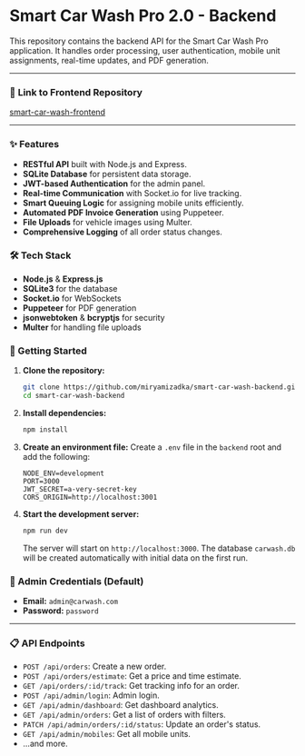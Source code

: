 # Smart Car Wash Pro 2.0 - Backend

This repository contains the backend API for the Smart Car Wash Pro application. It handles order processing, user authentication, mobile unit assignments, real-time updates, and PDF generation.

---

### 🔗 **Link to Frontend Repository**
[smart-car-wash-frontend](https://github.com/miryamizadka/smart-car-wash-frontend)

---

### ✨ Features

*   **RESTful API** built with Node.js and Express.
*   **SQLite Database** for persistent data storage.
*   **JWT-based Authentication** for the admin panel.
*   **Real-time Communication** with Socket.io for live tracking.
*   **Smart Queuing Logic** for assigning mobile units efficiently.
*   **Automated PDF Invoice Generation** using Puppeteer.
*   **File Uploads** for vehicle images using Multer.
*   **Comprehensive Logging** of all order status changes.

### 🛠️ Tech Stack

*   **Node.js** & **Express.js**
*   **SQLite3** for the database
*   **Socket.io** for WebSockets
*   **Puppeteer** for PDF generation
*   **jsonwebtoken** & **bcryptjs** for security
*   **Multer** for handling file uploads

### 🚀 Getting Started

1.  **Clone the repository:**
    ```bash
    git clone https://github.com/miryamizadka/smart-car-wash-backend.git
    cd smart-car-wash-backend
    ```

2.  **Install dependencies:**
    ```bash
    npm install
    ```

3.  **Create an environment file:**
    Create a `.env` file in the `backend` root and add the following:
    ```env
    NODE_ENV=development
    PORT=3000
    JWT_SECRET=a-very-secret-key
    CORS_ORIGIN=http://localhost:3001
    ```

4.  **Start the development server:**
    ```bash
    npm run dev
    ```
    The server will start on `http://localhost:3000`. The database `carwash.db` will be created automatically with initial data on the first run.

### 🔑 Admin Credentials (Default)
*   **Email:** `admin@carwash.com`
*   **Password:** `password`

---
### 📋 API Endpoints

*   `POST /api/orders`: Create a new order.
*   `POST /api/orders/estimate`: Get a price and time estimate.
*   `GET /api/orders/:id/track`: Get tracking info for an order.
*   `POST /api/admin/login`: Admin login.
*   `GET /api/admin/dashboard`: Get dashboard analytics.
*   `GET /api/admin/orders`: Get a list of orders with filters.
*   `PATCH /api/admin/orders/:id/status`: Update an order's status.
*   `GET /api/admin/mobiles`: Get all mobile units.
*   ...and more.
